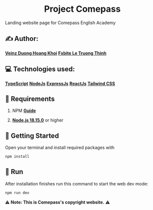 <h1 align="center">Project Comepass</h1>

Landing website page for Comepass English Academy

## ✍️ Author:

**[Veinz Duong Hoang Khoi](https://www.facebook.com/hk.vnct.24)**
**[Fxbite Le Truong Thinh](https://www.facebook.com/fxbite)**

## 💻 Technologies used:

**[TypeScript](https://www.typescriptlang.org/)**
**[NodeJs](https://nodejs.org/en)**
**[ExpressJs](https://expressjs.com/)**
**[ReactJs](https://vi.reactjs.org/)**
**[Tailwind CSS](https://tailwindcss.com/)**

## 🚧 Requirements

1. NPM **[Guide](https://docs.npmjs.com/getting-started/)**

2. **[Node.js 18.15.0](https://nodejs.org/en/download/)** or higher

## 🚀 Getting Started

Open your terminal and install required packages with

```sh
npm install
```

## 🧠 Run

After installation finishes run this command to start the web dev mode:

```sh
npm run dev
```

⚠️ **Note: This is Comepass's copyright website.** ⚠️
